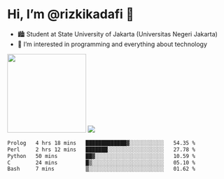 # Hi, I’m @rizkikadafi 👋
- 🏙 Student at State University of Jakarta (Universitas Negeri Jakarta)
- 👀 I’m interested in programming and everything about technology
<img height="180em" src="https://github-readme-stats.vercel.app/api?username=rizkikadafi&show_icons=true&hide_border=true&&count_private=true&include_all_commits=true" />
<img src="https://github-readme-stats.vercel.app/api/top-langs/?username=rizkikadafi&show_icons=true&hide_border=true&&count_private=true&include_all_commits=true" />

<!--START_SECTION:waka-->

```txt
Prolog   4 hrs 18 mins   █████████████▓░░░░░░░░░░░   54.35 %
Perl     2 hrs 12 mins   ███████░░░░░░░░░░░░░░░░░░   27.78 %
Python   50 mins         ██▓░░░░░░░░░░░░░░░░░░░░░░   10.59 %
C        24 mins         █▒░░░░░░░░░░░░░░░░░░░░░░░   05.10 %
Bash     7 mins          ▒░░░░░░░░░░░░░░░░░░░░░░░░   01.62 %
```

<!--END_SECTION:waka-->

<!---
rizkikadafi/rizkikadafi is a ✨ special ✨ repository because its `README.md` (this file) appears on your GitHub profile.
You can click the Preview link to take a look at your changes.
--->
